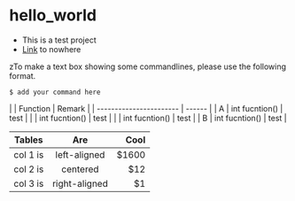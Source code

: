# hello_world
* This is a test project
* [Link](./README.md) to nowhere 

zTo make a text box showing some commandlines, please use the following format. 
```
$ add your command here
```

|   | Function            | Remark |
| ----------------------- | ------ |
| A | int fucntion()      | test   |
|   | int fucntion()      | test   |
|   | int fucntion()      | test   |
| B | int fucntion()      | test   |

| Tables   |      Are      |  Cool |
|----------|:-------------:|------:|
| col 1 is |  left-aligned | $1600 |
| col 2 is |    centered   |   $12 |
| col 3 is | right-aligned |    $1 |
